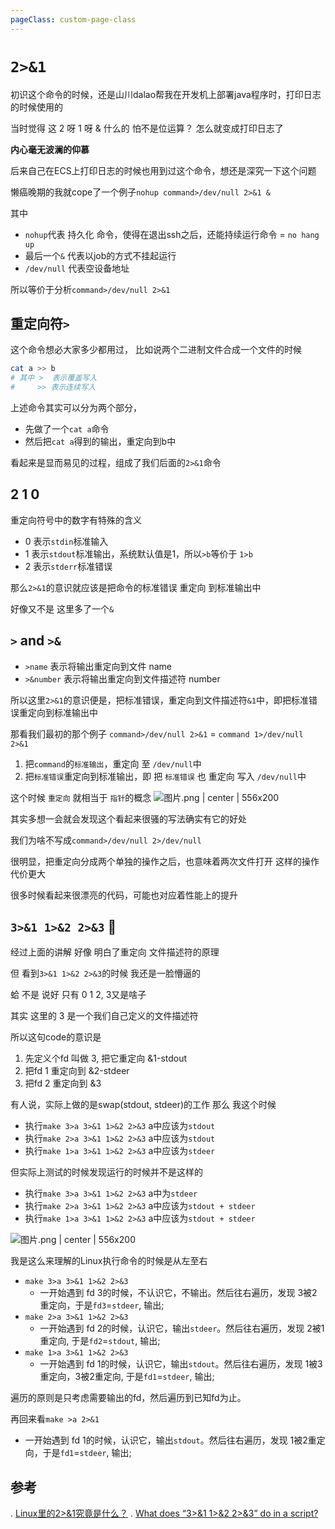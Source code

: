 ```yaml
---
pageClass: custom-page-class
---
```


# `2>&1`

初识这个命令的时候，还是山川dalao帮我在开发机上部署java程序时，打印日志的时候使用的

当时觉得 这 2 呀 1 呀 & 什么的 怕不是位运算？
怎么就变成打印日志了

**内心毫无波澜的仰慕**

后来自己在ECS上打印日志的时候也用到过这个命令，想还是深究一下这个问题

懒癌晚期的我就cope了一个例子`nohup command>/dev/null 2>&1 &`

其中
* `nohup`代表 持久化 命令，使得在退出ssh之后，还能持续运行命令 = `no hang up`
* 最后一个`&` 代表以job的方式不挂起运行
* `/dev/null` 代表空设备地址

所以等价于分析`command>/dev/null 2>&1`

## 重定向符`>`

这个命令想必大家多少都用过，
比如说两个二进制文件合成一个文件的时候
```bash
cat a >> b
# 其中 >  表示覆盖写入
#     >> 表示连续写入
```

上述命令其实可以分为两个部分，
* 先做了一个`cat a`命令
* 然后把`cat a`得到的输出，重定向到b中

看起来是显而易见的过程，组成了我们后面的`2>&1`命令

## 2 1 0

重定向符号中的数字有特殊的含义

* 0 表示`stdin`标准输入
* 1 表示`stdout`标准输出，系统默认值是1，所以`>b`等价于 `1>b`
* 2 表示`stderr`标准错误

那么`2>&1`的意识就应该是把命令的标准错误 重定向 到标准输出中

好像又不是 这里多了一个`&`

## `>` and `>&`

* `>name`    表示将输出重定向到文件 name
* `>&number` 表示将输出重定向到文件描述符 number

所以这里`2>&1`的意识便是，把标准错误，重定向到文件描述符`&1`中，即把标准错误重定向到标准输出中

那看我们最初的那个例子
`command>/dev/null 2>&1` = `command 1>/dev/null 2>&1`

1. 把`command`的`标准输出`，重定向 至 `/dev/null`中
2. 把`标准错误`重定向到标准输出，即 把 `标准错误` 也 重定向 写入 `/dev/null`中

这个时候 `重定向` 就相当于 `指针`的概念
![图片.png | center | 556x200](https://cdn.nlark.com/yuque/0/2018/png/104214/1538123222101-0129a050-0d43-4dc6-bbef-5f74e21dcb8e.png "")

其实多想一会就会发现这个看起来很骚的写法确实有它的好处

我们为啥不写成`command>/dev/null 2>/dev/null`

很明显，把重定向分成两个单独的操作之后，也意味着两次文件打开
这样的操作代价更大

很多时候看起来很漂亮的代码，可能也对应着性能上的提升

## `3>&1 1>&2 2>&3` :100:

经过上面的讲解 好像 明白了重定向 文件描述符的原理

但 看到`3>&1 1>&2 2>&3`的时候 我还是一脸懵逼的

蛤 不是 说好 只有 0 1 2, 3又是啥子

其实 这里的 3 是一个我们自己定义的文件描述符

所以这句code的意识是
1. 先定义个fd 叫做 3, 把它重定向 &1-stdout
2. 把fd 1 重定向到 &2-stdeer
3. 把fd 2 重定向到 &3

有人说，实际上做的是swap(stdout, stdeer)的工作
那么 我这个时候
* 执行`make 3>a 3>&1 1>&2 2>&3` a中应该为`stdout`
* 执行`make 2>a 3>&1 1>&2 2>&3` a中应该为`stdout`
* 执行`make 1>a 3>&1 1>&2 2>&3` a中应该为`stdeer`

但实际上测试的时候发现运行的时候并不是这样的
* 执行`make 3>a 3>&1 1>&2 2>&3` a中为`stdeer`
* 执行`make 2>a 3>&1 1>&2 2>&3` a中应该为`stdout + stdeer`
* 执行`make 1>a 3>&1 1>&2 2>&3` a中应该为`stdout + stdeer`

![图片.png | center | 556x200](https://cdn.nlark.com/yuque/0/2018/png/104214/1538127583777-edadb61f-f6e9-49ce-a657-cee8dbe7944e.png "")

我是这么来理解的Linux执行命令的时候是从左至右
* `make 3>a 3>&1 1>&2 2>&3`
  - 一开始遇到 fd 3的时候，不认识它，不输出。然后往右遍历，发现 3被2重定向，于是`fd3`=`stdeer`, 输出;
* `make 2>a 3>&1 1>&2 2>&3`
  - 一开始遇到 fd 2的时候，认识它，输出`stdeer`。然后往右遍历，发现 2被1重定向, 于是`fd2`=`stdout`, 输出;
* `make 1>a 3>&1 1>&2 2>&3`
  - 一开始遇到 fd 1的时候，认识它，输出`stdout`。然后往右遍历，发现 1被3重定向，3被2重定向, 于是`fd1`=`stdeer`, 输出;

遍历的原则是只考虑需要输出的fd，然后遍历到已知fd为止。

再回来看`make >a 2>&1`
- 一开始遇到 fd 1的时候，认识它，输出`stdout`。然后往右遍历，发现 1被2重定向，于是`fd1`=`stdeer`, 输出;

## 参考
. [Linux里的2>&1究竟是什么？](https://mp.weixin.qq.com/s/k-QHnuIg7VnSTY9qyBZueQ)
. [What does “3>&1 1>&2 2>&3” do in a script?](https://unix.stackexchange.com/questions/42728/what-does-31-12-23-do-in-a-script)

